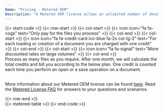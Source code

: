 ```yaml
---
Name: "Pricing - Metered OEM"
Description: "A Metered OEM license allows an unlimited number of developers from your organisation to create an unlimited number of end user software using the product which can be used at an unlimited number of physical locations (distinct address or office building) within or outside of your organization."  
---
```

{{< start-code >}}
{{< row-start >}}
{{< col-start >}}
{{< icon icon="fa fa-cogs" text="Only pay for the files you process" >}}
{{< col-end >}}
{{< col-start >}}
{{< icon icon="fa fa-credit-card ico-blue fa-2x col-lg-2" text="For each loading or creation of a document you are charged with one credit" >}}
{{< col-end >}}
{{< col-start >}}
{{< icon icon="fa fa-signal" text="More discounted rates on large volumes" >}}
{{< col-end >}}
&nbsp;  
Process as many files as you require. After one month, we will calculate the total credits and bill you according to the below plan. One credit is counted each time you perform an open or a save operation on a document.  
&nbsp;  

More information about our Metered OEM license can be found [here](https://purchase.aspose.com/policies/license-types/#MeteredOEM). Read the [Metered License FAQ](https://purchase.aspose.com/faqs/licensing/metered/) for answers to your questions and scenarios.  

{{< row-end >}}
&nbsp;  
{{< metered-table >}}
{{< end-code >}}